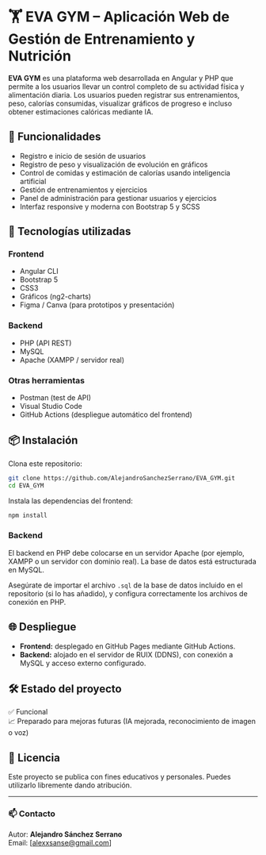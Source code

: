 
# 🏋️ EVA GYM – Aplicación Web de Gestión de Entrenamiento y Nutrición

**EVA GYM** es una plataforma web desarrollada en Angular y PHP que permite a los usuarios llevar un control completo de su actividad física y alimentación diaria. Los usuarios pueden registrar sus entrenamientos, peso, calorías consumidas, visualizar gráficos de progreso e incluso obtener estimaciones calóricas mediante IA.

## 🚀 Funcionalidades

- Registro e inicio de sesión de usuarios
- Registro de peso y visualización de evolución en gráficos
- Control de comidas y estimación de calorías usando inteligencia artificial
- Gestión de entrenamientos y ejercicios
- Panel de administración para gestionar usuarios y ejercicios
- Interfaz responsive y moderna con Bootstrap 5 y SCSS

## 🧠 Tecnologías utilizadas

### Frontend
- Angular CLI
- Bootstrap 5
- CSS3
- Gráficos (ng2-charts)
- Figma / Canva (para prototipos y presentación)

### Backend
- PHP (API REST)
- MySQL
- Apache (XAMPP / servidor real)

### Otras herramientas
- Postman (test de API)
- Visual Studio Code
- GitHub Actions (despliegue automático del frontend)

## 📦 Instalación

Clona este repositorio:

```bash
git clone https://github.com/AlejandroSanchezSerrano/EVA_GYM.git
cd EVA_GYM
```

Instala las dependencias del frontend:

```bash
npm install
```

### Backend
El backend en PHP debe colocarse en un servidor Apache (por ejemplo, XAMPP o un servidor con dominio real). La base de datos está estructurada en MySQL.

Asegúrate de importar el archivo `.sql` de la base de datos incluido en el repositorio (si lo has añadido), y configura correctamente los archivos de conexión en PHP.

## 🌐 Despliegue

- **Frontend:** desplegado en GitHub Pages mediante GitHub Actions.
- **Backend:** alojado en el servidor de RUIX (DDNS), con conexión a MySQL y acceso externo configurado.

## 🛠 Estado del proyecto

✅ Funcional  
📈 Preparado para mejoras futuras (IA mejorada, reconocimiento de imagen o voz)

## 📃 Licencia

Este proyecto se publica con fines educativos y personales. Puedes utilizarlo libremente dando atribución.

---

### 📫 Contacto

Autor: **Alejandro Sánchez Serrano**  
Email: [alexxsanse@gmail.com]
